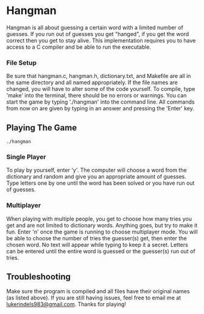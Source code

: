 # Hangman

Hangman is all about guessing a certain word with a limited number of
guesses. If you run out of guesses you get "hanged", if you get the word
correct then you get to stay alive. This implementation requires you to
have access to a C compiler and be able to run the executable. 

### File Setup

Be sure that hangman.c, hangman.h, dictionary.txt, and Makefile are all in
the same directory and all named appropriately. If the file names are
changed, you will have to alter some of the code yourself. To compile,
type 'make' into the terminal, there should be no errors or warnings.
You can start the game by typing './hangman' into the command line. All
commands from now on are given by typing in an answer and pressing the
'Enter' key.

## Playing The Game

```
./hangman
```

### Single Player

To play by yourself, enter 'y'. The computer will choose a word from 
the dictionary and random and give you an appropriate amount of
guesses. Type letters one by one until the word has been solved or
you have run out of guesses.

### Multiplayer

When playing with multiple people, you get to choose how many tries you
get and are not limited to dictionary words. Anything goes, but try to 
make it fun. Enter 'n' once the game is running to choose multiplayer
mode. You will be able to choose the number of tries the guesser(s) 
get, then enter the chosen word. No text will appear while typing to 
keep it a secret. Letters can be entered until the entire word is 
guessed or the guesser(s) run out of tries.

## Troubleshooting

Make sure the program is compiled and all files have their original
names (as listed above). If you are still having issues, feel free to
email me at lukerindels983@gmail.com. Thanks for playing!
